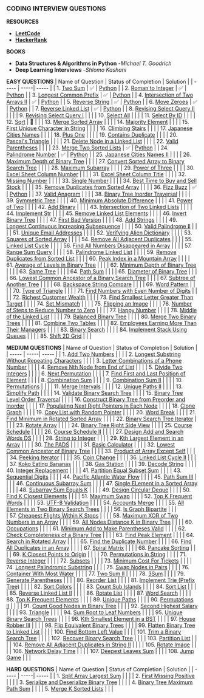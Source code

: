 ### CODING INTERVIEW QUESTIONS ###

**RESOURCES**
- [**LeetCode**](https://leetcode.com/problemset/all/?listId=wpwgkgt&page=1&difficulty=EASY&status=NOT_STARTED)
- [**HackerRank**](https://www.hackerrank.com/dashboard)

**BOOKS**
- **Data Structures & Algorithms in Python** -*Michael T. Goodrich*
- **Deep Learning Interviews** -*Shlomo Kashani*

**EASY QUESTIONS**
| Name of Question | Status of Completion | Solution |
| ----- | -----| ----- |
| 1. [Two Sum](https://leetcode.com/problems/two-sum/) | ✅ | [Python](https://github.com/TrevorW-code/Interview-Questions/blob/main/solutions/two_sum.py)  |
| 2. [Roman to Integer](https://leetcode.com/problems/roman-to-integer/) | ✅ | [Python](https://github.com/TrevorW-code/Interview-Questions/blob/main/solutions/roman_to_int.py) |
| 3. [Longest Common Prefix](https://leetcode.com/problems/longest-common-prefix/) | ✅ | [Python](https://github.com/TrevorW-code/Interview-Questions/blob/main/solutions/longest_common_prefix.py) |
| 4. [Intersection of Two Arrays II](https://leetcode.com/problems/intersection-of-two-arrays-ii/) | ✅ | [Python](https://github.com/TrevorW-code/Interview-Questions/blob/main/solutions/intersection_two_arrays.py) |
| 5. [Reverse String](https://leetcode.com/problems/reverse-string/) | ✅ | [Python](https://github.com/TrevorW-code/Interview-Questions/blob/main/solutions/reverse_string.py) |
| 6. [Move Zeroes](https://leetcode.com/problems/move-zeroes/) | ✅ | [Python](https://github.com/TrevorW-code/Interview-Questions/blob/main/solutions/move_zeroes.py) |
| 7. [Reverse Linked List](https://leetcode.com/problems/reverse-linked-list/) | ✅ | [Python](https://github.com/TrevorW-code/Interview-Questions/blob/main/solutions/reverse_linked_list.py) |
| 8. [Revising Select Query II](https://www.hackerrank.com/challenges/revising-the-select-query-2/problem?isFullScreen=true) |  |  |
| 9. [Revising Select Query I](https://www.hackerrank.com/challenges/revising-the-select-query/problem?isFullScreen=true) |  |  |
| 10. [Select All](https://www.hackerrank.com/challenges/select-all-sql/problem?isFullScreen=true) |  |  |
| 11. [Select By ID](https://www.hackerrank.com/challenges/select-by-id/problem?isFullScreen=true) |  |  |
| 12. [Sqrt](https://leetcode.com/problems/sqrtx/) | 🔄 |  |
| 13. [Merge Sorted Array](https://leetcode.com/problems/merge-sorted-array/submissions/) |  |  |
| 14. [Majority Element](https://leetcode.com/problems/majority-element/submissions/) |  |  |
| 15. [First Unique Character in String](https://leetcode.com/problems/first-unique-character-in-a-string/submissions/) |  |  |
| 16. [Climbing Stairs](https://leetcode.com/problems/climbing-stairs/submissions/) |  |  |
| 17. [Japanese Cities Names](https://www.hackerrank.com/challenges/japanese-cities-name/problem?isFullScreen=true) |  |  |
| 18. [Plus One](https://leetcode.com/problems/plus-one/submissions/) |  |  |
| 19. [Contains Duplicate](https://leetcode.com/problems/contains-duplicate/submissions/) |  |  |
| 20. [Pascal's Triangle](https://leetcode.com/problems/pascals-triangle/submissions/) |  |  |
| 21. [Delete Node in a Linked List](https://leetcode.com/problems/delete-node-in-a-linked-list/submissions/) |  |  |
| 22. [Valid Parentheses](https://leetcode.com/problems/valid-parentheses/submissions/) |  |  |
| 23. [Merge Two Sorted Lists](https://leetcode.com/problems/merge-two-sorted-lists/submissions/) | ✅ | [Python](https://github.com/TrevorW-code/Interview-Questions/blob/main/solutions/merge_two_sorted_lists.py)  |
| 24. [Palindrome Number](https://leetcode.com/problems/palindrome-number/)   | ✅ | [Python](https://github.com/TrevorW-code/Interview-Questions/blob/main/solutions/palidrome_number.py) |
| 25. [Japanese Cities Names II](https://www.hackerrank.com/challenges/japanese-cities-name/problem?isFullScreen=true) |  |  |
| 26. [Maximum Depth of Binary Tree](https://leetcode.com/problems/maximum-depth-of-binary-tree/submissions/) |  |  |
| 27. [Convert Sorted Array to Binary Search Tree](https://leetcode.com/problems/convert-sorted-array-to-binary-search-tree/) | |  |
| 28. [Maximum Subarray](https://leetcode.com/problems/maximum-subarray/submissions/) | |  |
| 29. [Power of Three](https://leetcode.com/problems/power-of-three/submissions/) |  |  | 
| 30. [Excel Sheet Column Number](https://leetcode.com/problems/excel-sheet-column-number/submissions/) | |   |
| 31. [Excel Sheet Column Title](https://leetcode.com/problems/excel-sheet-column-title/submissions/) |  |  |
| 32. [Missing Number](https://leetcode.com/problems/missing-number/submissions/) |  |  |
| 33. [Single Number](https://leetcode.com/problems/single-number/submissions/) |  |  |
| 34. [Best Time to Buy and Sell Stock](https://leetcode.com/problems/best-time-to-buy-and-sell-stock/submissions/) |  |  |
| 35. [Remove Duplicates from Sorted Array](https://leetcode.com/problems/remove-duplicates-from-sorted-array/submissions/) |  |  |
| 36. [Fizz Buzz](https://leetcode.com/problems/fizz-buzz/submissions/) | ✅ | [Python](https://github.com/TrevorW-code/Interview-Questions/blob/main/solutions/fizzbuzz.py) |
| 37. [Valid Anagram](https://leetcode.com/problems/valid-anagram/submissions/) |  |  |
| 38. [Binary Tree Inorder Traversal](https://leetcode.com/problems/binary-tree-inorder-traversal/submissions/) |  |  |
| 39. [Symmetric Tree](https://leetcode.com/problems/symmetric-tree/submissions/) |  |  |
| 40. [Minimum Absolute Difference](https://leetcode.com/problems/minimum-absolute-difference/submissions/) |  |  |
| 41. [Power of Two](https://leetcode.com/problems/power-of-two/submissions/) |  |  |
| 42. [Add Binary](https://leetcode.com/problems/add-binary/submissions/) |  |  |
| 43. [Intersection of Two Linked Lists](https://leetcode.com/problems/intersection-of-two-linked-lists/submissions/) |  |  |
| 44. [Implement Str](https://leetcode.com/problems/implement-strstr/) |  |  | 
| 45. [Remove Linked List Elements](https://leetcode.com/problems/remove-linked-list-elements/submissions/) |    |      |
| 46. [Invert Binary Tree](https://leetcode.com/problems/invert-binary-tree/submissions/) |     |           |
| 47. [First Bad Version](https://leetcode.com/problems/first-bad-version/) |   |      |
| 48. [Add Strings](https://leetcode.com/problems/add-strings/submissions/) |   |      |
| 49. [Longest Continuous Increasing Subsequence](https://leetcode.com/problems/longest-continuous-increasing-subsequence/submissions/) |   |      |
| 50. [Valid Palindrome II](https://leetcode.com/problems/valid-palindrome-ii/submissions/) |   |      | 
| 51. [Unique Email Addresses](https://leetcode.com/problems/unique-email-addresses/submissions/) |   |      |
| 52. [Verifying Alien Dictionary](https://leetcode.com/problems/verifying-an-alien-dictionary/submissions/) |   |      |
| 53. [Squares of Sorted Array](https://leetcode.com/problems/squares-of-a-sorted-array/submissions/) |    |      | 
| 54. [Remove All Adjacent Duplicates](https://leetcode.com/problems/remove-all-adjacent-duplicates-in-string/submissions/) |   |      |
| 55. [Linked List Cycle](https://leetcode.com/problems/linked-list-cycle/submissions/) |    |           | 
| 56. [Find All Numbers Disappeared in Array](https://leetcode.com/problems/find-all-numbers-disappeared-in-an-array/) |     |           | 
| 57. [Range Sum Query](https://leetcode.com/problems/range-sum-query-immutable/submissions/) |   |      |
| 58. [Palindrome Linked List](https://leetcode.com/problems/palindrome-linked-list/submissions/) |    |                |
| 59. [Remove Duplicates from Sorted List](https://leetcode.com/problems/remove-duplicates-from-sorted-list/submissions/) |    |           |
| 60. [Peak Index in a Mountain Array](https://leetcode.com/problems/peak-index-in-a-mountain-array/) |    |           |
| 61. [Average of Levels in Binary Tree](https://leetcode.com/problems/average-of-levels-in-binary-tree/) |   |      |
| 62. [Minimum Depth of Binary Tree](https://leetcode.com/problems/minimum-depth-of-binary-tree/submissions/) |   |      | 
| 63. [Same Tree](https://leetcode.com/problems/same-tree/submissions/) |   |          |
| 64. [Path Sum](https://leetcode.com/problems/path-sum/submissions/) |    |           |
| 65. [Diameter of Binary Tree](https://leetcode.com/problems/diameter-of-binary-tree/submissions/) |    |           |
| 66. [Lowest Common Ancestor of a Binary Search Tree](https://leetcode.com/problems/lowest-common-ancestor-of-a-binary-search-tree/) |    |           | 
| 67. [Subtree of Another Tree](https://leetcode.com/problems/subtree-of-another-tree/submissions/) |    |           |
| 68. [Backspace String Compare](https://leetcode.com/problems/backspace-string-compare/submissions/) |    |      | 
| 69. [Word Pattern](https://leetcode.com/problems/word-pattern/submissions/) |   |      | 
| 70. [Type of Triangle](https://www.hackerrank.com/challenges/what-type-of-triangle/problem?isFullScreen=true) |     |      |
| 71. [Find Numbers with Even Number of Digits](https://leetcode.com/problems/find-numbers-with-even-number-of-digits/) |   |      |
| 72. [Richest Customer Wealth](https://leetcode.com/problems/richest-customer-wealth/submissions/) |   |      | 
| 73. [Find Smallest Letter Greater Than Target](https://leetcode.com/problems/find-smallest-letter-greater-than-target/) |   |      | 
| 74. [Set Mismatch](https://leetcode.com/problems/set-mismatch/) |   |      | 
| 75. [Flipping an Image](https://leetcode.com/problems/flipping-an-image/) |   |      | 
| 76. [Number of Steps to Reduce Number to Zero](https://leetcode.com/problems/number-of-steps-to-reduce-a-number-to-zero/) |   |      | 
| 77. [Happy Number](https://leetcode.com/problems/happy-number/) |   |      | 
| 78. [Middle of the Linked List](https://leetcode.com/problems/middle-of-the-linked-list/) |   |      | 
| 79. [Balanced Binary Tree](https://leetcode.com/problems/balanced-binary-tree/submissions/) |   |      | 
| 80. [Merge Two Binary Trees](https://leetcode.com/problems/merge-two-binary-trees/submissions/) |   |      | 
| 81. [Combine Two Tables](https://leetcode.com/problems/combine-two-tables/submissions/) |     |      | 
| 82. [Employees Earning More Than Their Managers](https://leetcode.com/problems/employees-earning-more-than-their-managers/) |   |      |
| 83. [Binary Search](https://leetcode.com/problems/binary-search/submissions/) |   |      | 
| 84. [Implement Stack Using Queues](https://leetcode.com/problems/implement-stack-using-queues/) |   |      |
| 85. [Shift 2D Grid](https://leetcode.com/problems/shift-2d-grid/) |   |      | 

**MEDIUM QUESTIONS**
| Name of Question | Status of Completion | Solution |
| ----- | -----| ----- |
| 1. [Add Two Numbers](https://leetcode.com/problems/add-two-numbers/) |    |           |
| 2. [Longest Substring Without Repeating Characters](https://leetcode.com/problems/longest-substring-without-repeating-characters/) |   |      |
| 3. [Letter Combinations of a Phone Number](https://leetcode.com/problems/letter-combinations-of-a-phone-number/) |   |      |
| 4. [Remove Nth Node from End of List](https://leetcode.com/problems/remove-nth-node-from-end-of-list/) |    |           | 
| 5. [Divide Two Integers](https://leetcode.com/problems/divide-two-integers/submissions/) |   |      |
| 6. [Next Permutation](https://leetcode.com/problems/next-permutation/submissions/) |   |      | 
| 7. [Find First and Last Position of Element](https://leetcode.com/problems/find-first-and-last-position-of-element-in-sorted-array/submissions/) |    |           |
| 8. [Combination Sum](https://leetcode.com/problems/combination-sum/submissions/) |   |      | 
| 9. [Combination Sum II](https://leetcode.com/problems/combination-sum-ii/submissions/) |    |           |
| 10. [Permutations](https://leetcode.com/problems/permutations/submissions/) |    |           |
| 11. [Merge Intervals](https://leetcode.com/problems/merge-intervals/submissions/) |   |      |
| 12. [Unique Paths II](https://leetcode.com/problems/unique-paths-ii/submissions/) |    |      | 
| 13. [Simplify Path](https://leetcode.com/problems/simplify-path/submissions/) |   |      |
| 14. [Validate Binary Search Tree](https://leetcode.com/problems/validate-binary-search-tree/submissions/) |   |      |
| 15. [Binary Tree Level Order Traversal](https://leetcode.com/problems/binary-tree-level-order-traversal/) |   |           |
| 16. [Construct Binary Tree from Preorder and Inorder](https://leetcode.com/problems/construct-binary-tree-from-preorder-and-inorder-traversal/) |   |      |
| 17. [Populating Next Right Pointers in Each Node](https://leetcode.com/problems/populating-next-right-pointers-in-each-node/) |   |           | 
| 18. [Clone Graph](https://leetcode.com/problems/clone-graph/submissions/) |    |           | 
| 19. [Copy List with Random Pointer](https://leetcode.com/problems/copy-list-with-random-pointer/) |    |          |
| 20. [Word Break](https://leetcode.com/problems/word-break/) |   |      |
| 21. [Find Minimum in Rotated Sorted Array](https://leetcode.com/problems/find-minimum-in-rotated-sorted-array/) |   |      |
| 22. [Binary Search Tree Iterator](https://leetcode.com/problems/binary-search-tree-iterator/) |   |           | 
| 23. [Rotate Array](https://leetcode.com/problems/rotate-array/) |   |      |
| 24. [Binary Tree Right Side View](https://leetcode.com/problems/binary-tree-right-side-view/) |   |           | 
| 25. [Course Schedule](https://leetcode.com/problems/course-schedule/submissions/) |   |      |
| 26. [Course Schedule II](https://leetcode.com/problems/course-schedule-ii/submissions/) |   |      |
| 27. [Design Add and Search Words DS](https://leetcode.com/problems/design-add-and-search-words-data-structure/) |    |           | 
| 28. [String to Integer](https://leetcode.com/problems/string-to-integer-atoi/submissions/) |   |      | 
| 29. [Kth Largest Element in an Array](https://leetcode.com/problems/kth-largest-element-in-an-array/) |   |      | 
| 30. [The PADS](https://www.hackerrank.com/challenges/the-pads/problem?isFullScreen=true) |     |      | 
| 31. [Basic Calculator](https://leetcode.com/problems/basic-calculator-ii/submissions/) |   |      | 
| 32. [Lowest Common Ancestor of Binary Tree](https://leetcode.com/problems/lowest-common-ancestor-of-a-binary-tree/) |   |      | 
| 33. [Product of Array Except Self](https://leetcode.com/problems/product-of-array-except-self/) |   |      | 
| 34. [Peeking Iterator](https://leetcode.com/problems/peeking-iterator/submissions/) |   |      | 
| 35. [Coin Change](https://leetcode.com/problems/coin-change/submissions/) |   |           |
| 36. [Linked List Cycle II](https://leetcode.com/problems/linked-list-cycle-ii/submissions/) |    |                | 
| 37. [Koko Eating Bananas](https://leetcode.com/problems/koko-eating-bananas/) |   |      |
| 38. [Gas Station](https://leetcode.com/problems/gas-station/) |   |      |
| 39. [Decode String](https://leetcode.com/problems/decode-string/submissions/) |   |      |
| 40. [Integer Replacement](https://leetcode.com/problems/integer-replacement/) |   |      | 
| 41. [Partition Equal Subset Sum](https://leetcode.com/problems/partition-equal-subset-sum/submissions/) |   |      | 
| 43. [Sequential Digits](https://leetcode.com/problems/sequential-digits/submissions/) |   |      |
| 44. [Pacific Atlantic Water Flow](https://leetcode.com/problems/pacific-atlantic-water-flow/submissions/) |   |      |
| 45. [Path Sum III](https://leetcode.com/problems/path-sum-iii/submissions/) |   |      | 
| 46. [Continuous Subarray Sum](https://leetcode.com/problems/continuous-subarray-sum/submissions/) |   |      | 
| 47. [Single ELement in a Sorted Array](https://leetcode.com/problems/single-element-in-a-sorted-array/) |   |      | 
| 48. [Subarray Sum Equals K](https://leetcode.com/problems/subarray-sum-equals-k/submissions/) |   |      | 
| 49. [Design Circular Deque](https://leetcode.com/problems/design-circular-deque/submissions/) |   |           | 
| 50. [Find K Closest Elements](https://leetcode.com/problems/find-k-closest-elements/) |   |      | 
| 51. [Maximum Swap](https://leetcode.com/problems/maximum-swap/submissions/) |   |      |
| 52. [Top K Frequent Words](https://leetcode.com/problems/top-k-frequent-words/) |   |      | 
| 53. [UTF-8 Validation](https://leetcode.com/problems/utf-8-validation/) |   |      | 
| 54. [Accounts Merge](https://leetcode.com/problems/accounts-merge/submissions/) |   |           | 
| 55. [All Elements in Two Binary Search Trees](https://leetcode.com/problems/all-elements-in-two-binary-search-trees/) |   |      | 
| 56. [Is Graph Bipartite](https://leetcode.com/problems/is-graph-bipartite/submissions/) |   |           |  
| 57. [Cheapest Flights Within K Stops](https://leetcode.com/problems/cheapest-flights-within-k-stops/) |   |      | 
| 58. [Maximum XOR of Two Numbers in an Array](https://leetcode.com/problems/maximum-xor-of-two-numbers-in-an-array/) |   |           |
| 59. [All Nodes Distance K in Binary Tree](https://leetcode.com/problems/all-nodes-distance-k-in-binary-tree/) |   |           | 
| 60. [Occupations](https://www.hackerrank.com/challenges/occupations/problem?isFullScreen=true) |     |      |
| 61. [Minimum Add to Make Parentheses Valid](https://leetcode.com/problems/minimum-add-to-make-parentheses-valid/) |   |      | 
| 62. [Check Completeness of a Binary Tree](https://leetcode.com/problems/check-completeness-of-a-binary-tree/) |   |      | 
| 63. [Find Peak Element](https://leetcode.com/problems/find-peak-element/) |   |      | 
| 64. [Search in Rotated Array](https://leetcode.com/problems/search-in-rotated-sorted-array/) |   |           | 
| 65. [Find the Duplicate Number](https://leetcode.com/problems/find-the-duplicate-number/) |    |           |
| 66. [Find All Duplicates in an Array](https://leetcode.com/problems/find-all-duplicates-in-an-array/) |   |      | 
| 67. [Spiral Matrix](https://leetcode.com/problems/spiral-matrix/submissions/) |   |      | 
| 68. [Pancake Sorting](https://leetcode.com/problems/pancake-sorting/) |   |      | 
| 69. [K Closest Points to Origin](https://leetcode.com/problems/k-closest-points-to-origin/) |   |      |
| 70. [Permutations in String](https://leetcode.com/problems/permutation-in-string/submissions/) |   |      | 
| 71. [Reverse Integer](https://leetcode.com/problems/reverse-integer/submissions/) |   |      | 
| 72. [Subsets](https://leetcode.com/problems/subsets/) |   |      | 
| 73. [Minimum Cost For Tickets](https://leetcode.com/problems/minimum-cost-for-tickets/submissions/) |   |      | 
| 74. [Longest Palindromic Substring](https://leetcode.com/problems/longest-palindromic-substring/) |   |      |
| 75. [Swap Nodes in Pairs](https://leetcode.com/problems/swap-nodes-in-pairs/) |   |      | 
| 76. [Container With Most Water](https://leetcode.com/problems/container-with-most-water/submissions/) |   |      | 
| 77. [Two Sum II](https://leetcode.com/problems/two-sum-ii-input-array-is-sorted/) |   |      |
| 78. [3Sum](https://leetcode.com/problems/3sum/) |   |      | 
| 79. [Generate Parentheses](https://leetcode.com/problems/generate-parentheses/submissions/) |   |      |
| 80. [Reorder List](https://leetcode.com/problems/reorder-list/submissions/) |    |                | 
| 81. [Implement Trie (Prefix Tree)](https://leetcode.com/problems/implement-trie-prefix-tree/submissions/) |   |      | 
| 82. [Sort Colors](https://leetcode.com/problems/sort-colors/) |   |      | 
| 83. [Count Sub Islands](https://leetcode.com/problems/count-sub-islands/submissions/) |   |      | 
| 84. [Sort List](https://leetcode.com/problems/sort-list/submissions/) |   |           | 
| 85. [Reverse Linked List II](https://leetcode.com/problems/reverse-linked-list-ii/submissions/) |    |           | 
| 86. [Rotate List](https://leetcode.com/problems/rotate-list/) |    |           |
| 87. [Word Search](https://leetcode.com/problems/word-search/submissions/) |   |      | 
| 88. [Top K Frequent Elements](https://leetcode.com/problems/top-k-frequent-elements/submissions/) |   |      | 
| 89. [Unique Paths](https://leetcode.com/problems/unique-paths/) |   |      | 
| 90. [Permutations II](https://leetcode.com/problems/permutations-ii/submissions/) |   |      |
| 91. [Count Good Nodes in Binary Tree](https://leetcode.com/problems/count-good-nodes-in-binary-tree/) |   |      |
| 92. [Second Highest Salary](https://leetcode.com/problems/second-highest-salary/) |     |      |
| 93. [Triangle](https://leetcode.com/problems/triangle/submissions/) |   |      | 
| 94. [Sum Root to Leaf Numbers](https://leetcode.com/problems/sum-root-to-leaf-numbers/) |   |      | 
| 95. [Unique Binary Search Trees](https://leetcode.com/problems/unique-binary-search-trees/submissions/) |   |      | 
| 96. [Kth Smallest Element in a BST](https://leetcode.com/problems/kth-smallest-element-in-a-bst/) |   |      |
| 97. [House Robber III](https://leetcode.com/problems/house-robber-iii/) |   |      | 
| 98. [Flip Equivalent Binary Trees](https://leetcode.com/problems/flip-equivalent-binary-trees/submissions/) |   |      |
| 99. [Flatten Binary Tree to Linked List](https://leetcode.com/problems/flatten-binary-tree-to-linked-list/) |   |      | 
| 100. [Find Bottom Left Value](https://leetcode.com/problems/find-bottom-left-tree-value/submissions/) |   |      | 
| 101. [Trim a Binary Search Tree](https://leetcode.com/problems/trim-a-binary-search-tree/submissions/) |   |      | 
| 102. [Recover Binary Search Tree](https://leetcode.com/problems/recover-binary-search-tree/) |   |      | 
| 103. [Partition List](https://leetcode.com/problems/partition-list/submissions/) |   |      | 
| 104. [Remove All Adjacent Duplicates in String II](https://leetcode.com/problems/remove-all-adjacent-duplicates-in-string-ii/) |   |      | 
| 105. [Rotate Image](https://leetcode.com/problems/rotate-image/) |   |      | 
| 106. [Network Delay Time](https://leetcode.com/problems/network-delay-time/submissions/) |   |      |
| 107. [Deepest Leaves Sum](https://leetcode.com/problems/deepest-leaves-sum/) |   |      |
| 108. [Jump Game](https://leetcode.com/problems/jump-game/submissions/) |   |      | 

**HARD QUESTIONS**
| Name of Question | Status of Completion | Solution |
| ----- | -----| ----- |
| 1. [Split Array Largest Sum](https://leetcode.com/problems/split-array-largest-sum/) |   |      |
| 2. [First Missing Positive](https://leetcode.com/problems/first-missing-positive/submissions/) |   |      | 
| 3. [Serialize and Deserialize Binary Tree](https://leetcode.com/problems/serialize-and-deserialize-binary-tree/) |   |      | 
| 4. [Binary Tree Maximum Path Sum](https://leetcode.com/problems/binary-tree-maximum-path-sum/) |   |      | 
| 5. [Merge K Sorted Lists](https://leetcode.com/problems/merge-k-sorted-lists/) |   |      | 

